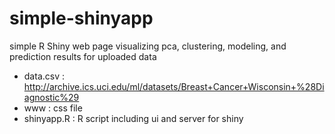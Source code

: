 # simple-shinyapp

simple R Shiny web page visualizing pca, clustering, modeling, and prediction results for uploaded data

- data.csv : http://archive.ics.uci.edu/ml/datasets/Breast+Cancer+Wisconsin+%28Diagnostic%29
- www : css file
- shinyapp.R : R script including ui and server for shiny
